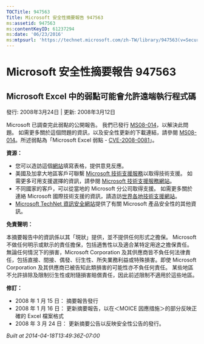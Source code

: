 ```yaml
---
TOCTitle: 947563
Title: Microsoft 安全性摘要報告 947563
ms:assetid: 947563
ms:contentKeyID: 61237294
ms:date: '06/23/2016'
ms:mtpsurl: 'https://technet.microsoft.com/zh-TW/library/947563(v=Security.10)'
---
```



Microsoft 安全性摘要報告 947563
===============================

Microsoft Excel 中的弱點可能會允許遠端執行程式碼
------------------------------------------------

發行: 2008年3月24日 | 更新: 2008年3月12日

Microsoft 已調查完此弱點的公開報告。 我們已發行 [MS08-014](http://technet.microsoft.com/security/bulletin/ms08-014)，以解決此問題。 如需更多關於這個問題的資訊，以及安全性更新的下載連結，請參閱 [MS08-014](http://technet.microsoft.com/security/bulletin/ms08-014)。所述弱點為「Microsoft Excel 弱點 - [CVE-2008-0081](http://www.cve.mitre.org/cgi-bin/cvename.cgi?name=cve-2008-0081)」。

**資源：** 

-   您可以造訪這個[網站](https://support.microsoft.com/common/survey.aspx?scid=sw;en;1257&amp;showpage=1&amp;ws=technet&amp;sd=tech)填寫表格，提供意見反應。
-   美國及加拿大地區客戶可聯繫 [Microsoft 技術支援服務](http://go.microsoft.com/fwlink/?linkid=21131)以取得技術支援。 如需更多可用支援選擇的資訊，請參閱 [Microsoft 技術支援服務網站](http://support.microsoft.com/)。
-   不同國家的客戶，可以從當地的 Microsoft 分公司取得支援。 如需更多關於連絡 Microsoft 國際技術支援的資訊，請造訪[世界各地技術支援網站](http://go.microsoft.com/fwlink/?linkid=21155)。
-   [Microsoft TechNet 資訊安全網站](http://www.microsoft.com/taiwan/technet/security/default.mspx)提供了有關 Microsoft 產品安全性的其他資訊。

**免責聲明：** 

本摘要報告中的資訊係以其「現狀」提供，並不提供任何形式之擔保。 Microsoft 不做任何明示或默示的責任擔保，包括適售性以及適合某特定用途之擔保責任。 無論任何情況下的損害，Microsoft Corporation 及其供應商皆不負任何法律責任，包括直接、間接、偶發、衍生性、所失業務利益或特殊損害。即使 Microsoft Corporation 及其供應商已被告知此類損害的可能性亦不負任何責任。 某些地區不允許排除及限制衍生性或附隨損害賠償責任，因此前述限制不適用於這些地區。

**修訂：** 

-   2008 年 1 月 15 日： 摘要報告發行
-   2008 年 1 月 16 日： 更新摘要報告，以在＜MOICE 因應措施＞的部分反映正確的 Excel 檔案格式
-   2008 年 3 月 24 日： 更新摘要公告以反映安全性公告的發行。

*Built at 2014-04-18T13:49:36Z-07:00*
